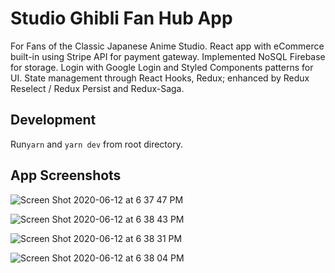 # Studio Ghibli Fan Hub App

For Fans of the Classic Japanese Anime Studio. React app with eCommerce built-in using Stripe API for payment gateway. Implemented NoSQL Firebase for storage. Login with Google Login and Styled Components patterns for UI. State management through React Hooks, Redux; enhanced by Redux Reselect / Redux Persist and Redux-Saga.

## Development

Run`yarn` and `yarn dev` from root directory.

## App Screenshots

![Screen Shot 2020-06-12 at 6 37 47 PM](https://user-images.githubusercontent.com/15071636/84554135-29113e80-acdc-11ea-8fce-ad210e705cd0.png)

![Screen Shot 2020-06-12 at 6 38 43 PM](https://user-images.githubusercontent.com/15071636/84554126-1eef4000-acdc-11ea-83b1-a54417e88c13.png)

![Screen Shot 2020-06-12 at 6 38 31 PM](https://user-images.githubusercontent.com/15071636/84554127-2282c700-acdc-11ea-96bf-db3f3ca13bd3.png)

![Screen Shot 2020-06-12 at 6 38 04 PM](https://user-images.githubusercontent.com/15071636/84554129-26164e00-acdc-11ea-988c-5975cc63452a.png)